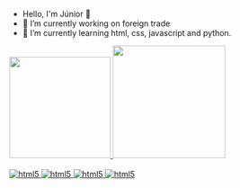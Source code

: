 - Hello, I'm Júnior 👋
-  🔭 I’m currently working on foreign trade 
- 🌱 I’m currently learning html, css, javascript and python.

<div>
    <a href="https://github.com/Junior580">
      <img height="180em"
        src="https://github-readme-stats.vercel.app/api?username=Junior580&show_icons=true&theme=dracula" />
      <img height="200em"
        src="https://github-readme-stats.vercel.app/api/top-langs/?username=Junior580&layout=compact)](https://github.com/Junior580/github-readme-stats" />
  </div>

<div style="display: inline_block"><br />
    <img algin="center" alt="html5"
        src="https://img.shields.io/badge/Python-3776AB?style=for-the-badge&logo=python&logoColor=white" />
    <img algin="center" alt="html5"
        src="https://img.shields.io/badge/HTML5-E34F26?style=for-the-badge&logo=html5&logoColor=white" />
    <img algin="center" alt="html5"
        src="https://img.shields.io/badge/CSS-239120?&style=for-the-badge&logo=css3&logoColor=white" />
     <img algin="center" alt="html5"
        src="https://img.shields.io/badge/JavaScript-F7DF1E?style=for-the-badge&logo=javascript&logoColor=black" />
    
</div>
